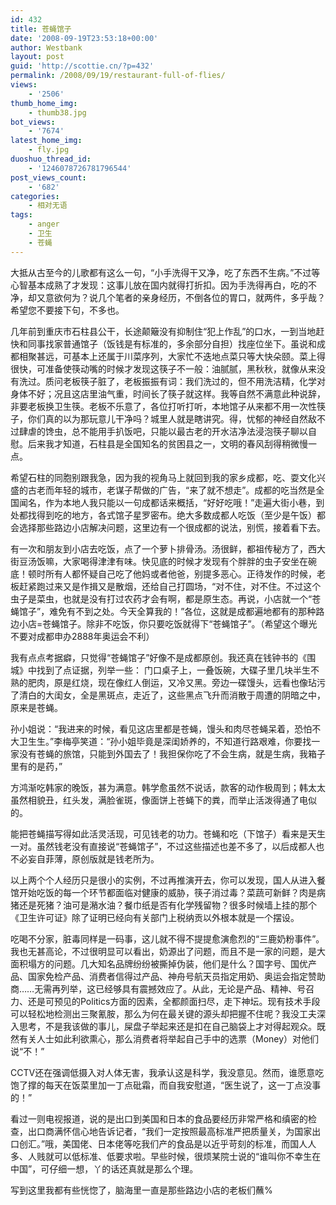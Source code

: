 ```yaml
---
id: 432
title: 苍蝇馆子
date: '2008-09-19T23:53:18+00:00'
author: Westbank
layout: post
guid: 'http://scottie.cn/?p=432'
permalink: /2008/09/19/restaurant-full-of-flies/
views:
    - '2506'
thumb_home_img:
    - thumb38.jpg
bot_views:
    - '7674'
latest_home_img:
    - fly.jpg
duoshuo_thread_id:
    - '1246078726781796544'
post_views_count:
    - '682'
categories:
    - 相对无语
tags:
    - anger
    - 卫生
    - 苍蝇
---
```


大抵从古至今的儿歌都有这么一句，“小手洗得干又净，吃了东西不生病。”不过等心智基本成熟了才发现：这事儿放在国内就得打折扣。因为手洗得再白，吃的不净，却又意欲何为？说几个笔者的亲身经历，不倒各位的胃口，就两件，多乎哉？希望您不要接下句，不多也。

几年前到重庆市石柱县公干，长途颠簸没有抑制住“犯上作乱”的口水，一到当地赶快和同事找家普通馆子（饭钱是有标准的，多余部分自担）找座位坐下。虽说和成都相聚甚远，可基本上还属于川菜序列，大家忙不迭地点菜只等大快朵颐。菜上得很快，可准备使筷动嘴的时候才发现这筷子不一般：油腻腻，黑秋秋，就像从来没有洗过。质问老板筷子脏了，老板振振有词：我们洗过的，但不用洗洁精，化学对身体不好；况且这店里油气重，时间长了筷子就这样。我等自然不满意此种说辞，非要老板换卫生筷。老板不乐意了，各位打听打听，本地馆子从来都不用一次性筷子，你们真的以为那玩意儿干净吗？城里人就是瞎讲究。得，忧郁的神经自然敌不过肆虐的馋虫，总不能用手扒饭吧，只能以最古老的开水洁净法浸泡筷子聊以自慰。后来我才知道，石柱县是全国知名的贫困县之一，文明的春风刮得稍微慢一点。

 希望石柱的同胞别跟我急，因为我的视角马上就回到我的家乡成都，吃、耍文化兴盛的古老而年轻的城市，老谋子帮做的广告，“来了就不想走”。成都的吃当然是全国闻名，作为本地人我只能以一句成都话来概括，“好好吃哦！”走遍大街小巷，到处都找得到吃的地方，各式馆子星罗密布。绝大多数成都人吃饭（至少是午饭）都会选择那些路边小店解决问题，这里边有一个很成都的说法，别慌，接着看下去。

有一次和朋友到小店去吃饭，点了一个萝卜排骨汤。汤很鲜，都祖传秘方了，西大街豆汤饭嘛，大家喝得津津有味。快见底的时候才发现有个胖胖的虫子安坐在碗底！顿时所有人都怀疑自己吃了他妈或者他爸，别提多恶心。正待发作的时候，老板赶紧跑过来又是作揖又是散烟，还给自己打圆场，“对不住，对不住。不过这个虫子是菜虫，也就是没有打过农药才会有啊，都是原生态。再说，小店就一个“苍蝇馆子”，难免有不到之处。今天全算我的！”各位，这就是成都遍地都有的那种路边小店=苍蝇馆子。除非不吃饭，你只要吃饭就得下“苍蝇馆子”。（希望这个曝光不要对成都申办2888年奥运会不利）

我有点点考据癖，只觉得“苍蝇馆子”好像不是成都原创。我还真在钱钟书的《围城》中找到了点证据，列举一些：
门口桌子上，一叠饭碗，大碟子里几块半生不熟的肥肉，原是红烧，现在像红人倒运，又冷又黑。旁边一碟馒头，远看也像玷污了清白的大闺女，全是黑斑点，走近了，这些黑点飞升而消散于周遭的阴暗之中，原来是苍蝇。

孙小姐说：“我进来的时候，看见这店里都是苍蝇，馒头和肉尽苍蝇呆着，恐怕不大卫生生。”李梅亭笑道：“孙小姐毕竟是深闺娇养的，不知道行路艰难，你要找一家没有苍蝇的旅馆，只能到外国去了！我担保你吃了不会生病，就是生病，我箱子里有的是药，”

方鸿渐吃韩家的晚饭，甚为满意。韩学愈虽然不说话，款客的动作极周到；韩太太虽然相貌丑，红头发，满脸雀斑，像面饼上苍蝇下的粪，而举止活泼得通了电似的。

能把苍蝇描写得如此活灵活现，可见钱老的功力。苍蝇和吃（下馆子）看来是天生一对。虽然钱老没有直接说“苍蝇馆子”，不过这些描述也差不多了，以后成都人也不必妄自菲薄，原创版就是钱老所为。

以上两个个人经历只是很小的实例，不过再推演开去，你可以发现，国人从进入餐馆开始吃饭的每一个环节都面临对健康的威胁，筷子消过毒？菜蔬可新鲜？肉是病猪还是死猪？油可是潲水油？餐巾纸是否有化学残留物？很多时候墙上挂的那个《卫生许可证》除了证明已经向有关部门上税纳贡以外根本就是一个摆设。

吃喝不分家，脏毒同样是一码事，这儿就不得不提提愈演愈烈的“三鹿奶粉事件”。我也无甚高论，不过很明显可以看出，奶源出了问题，而且不是一家的问题，是大面积塌方的问题。几大知名品牌纷纷被撕掉伪装，他们是什么？国字号、国优产品、国家免检产品、消费者信得过产品、神舟号航天员指定用奶、奥运会指定赞助商……无需再列举，这已经够具有震撼效应了。从此，无论是产品、精神、号召力、还是可预见的Politics方面的因素，全都颜面扫尽，走下神坛。现有技术手段可以轻松地检测出三聚氰胺，那么为何在最关键的源头却把握不住呢？我没工夫深入思考，不是我该做的事儿，屎盘子举起来还是扣在自己脑袋上才对得起观众。既然有关人士如此利欲熏心，那么消费者将举起自己手中的选票（Money）对他们说“不！”

CCTV还在强调低摄入对人体无害，我承认这是科学，我没意见。然而，谁愿意吃饱了撑的每天在饭菜里加一丁点砒霜，而自我安慰道，“医生说了，这一丁点没事的！”

看过一则电视报道，说的是出口到美国和日本的食品要经历非常严格和缜密的检查，出口商满怀信心地告诉记者，“我们一定按照最高标准严把质量关，为国家出口创汇。”哦，美国佬、日本佬等吃我们产的食品是以近乎苛刻的标准，而国人人多、人贱就可以低标准、低要求啦。早些时候，很烦某院士说的“谁叫你不幸生在中国”，可仔细一想，丫的话还真就是那么个理。

写到这里我都有些恍惚了，脑海里一直是那些路边小店的老板们蘸%